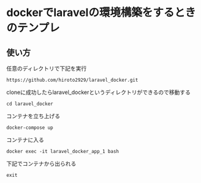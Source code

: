 # dockerでlaravelの環境構築をするときのテンプレ

## 使い方

任意のディレクトリで下記を実行

```
https://github.com/hiroto2929/laravel_docker.git

```

cloneに成功したらlaravel_dockerというディレクトリができるので移動する

```
cd laravel_docker
```

コンテナを立ち上げる

```
docker-compose up
```

コンテナに入る

```
docker exec -it laravel_docker_app_1 bash
```


下記でコンテナから出られる

```
exit
```
